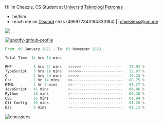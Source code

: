  Hi im Cheezie, CS Student at [Universiti Teknologi Petronas](https://www.utp.edu.my/Pages/Home.aspx)


- he/him  
- reach me on [Discord](https://discord.gg/R2zcmRMQym) chzs (496977343194333184) || [cheeziess@pm.me](mailto:cheeziess@pm.me) 

![](https://discord.c99.nl/widget/theme-3/496977343194333184.png)

[![spotify-github-profile](https://spotify-github-profile.vercel.app/api/view?uid=guwmvkhyh85uvierjzp9buh87&cover_image=true&theme=default&show_offline=true&bar_color=53b14f&bar_color_cover=true)](https://spotify-github-profile.vercel.app/api/view?uid=guwmvkhyh85uvierjzp9buh87&redirect=true)
<!--START_SECTION:waka-->

```rust
From: 09 January 2021 - To: 09 November 2023

Total Time: 14 hrs 14 mins

PHP          3 hrs 41 mins   >>>>>>-------------------   25.92 %
TypeScript   3 hrs 16 mins   >>>>>>-------------------   22.97 %
C            2 hrs 44 mins   >>>>>--------------------   19.24 %
C++          1 hr 14 mins    >>-----------------------   08.75 %
HTML         1 hr 2 mins     >>-----------------------   07.37 %
JavaScript   41 mins         >------------------------   04.86 %
Python       36 mins         >------------------------   04.30 %
CSS          16 mins         -------------------------   01.94 %
Git Config   10 mins         -------------------------   01.28 %
EJS          9 mins          -------------------------   01.13 %
```

<!--END_SECTION:waka-->
<img src="https://komarev.com/ghpvc/?username=cheeziess&color=431c53" alt="cheeziees">
